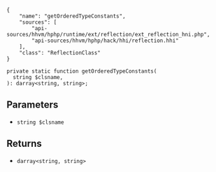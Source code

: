 ``` yamlmeta
{
    "name": "getOrderedTypeConstants",
    "sources": [
        "api-sources/hhvm/hphp/runtime/ext/reflection/ext_reflection_hni.php",
        "api-sources/hhvm/hphp/hack/hhi/reflection.hhi"
    ],
    "class": "ReflectionClass"
}
```




``` Hack
private static function getOrderedTypeConstants(
  string $clsname,
): darray<string, string>;
```




## Parameters




+ ` string $clsname `




## Returns




* ` darray<string, string> `
<!-- HHAPIDOC -->
